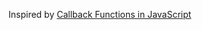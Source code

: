 Inspired by [Callback Functions in JavaScript](http://www.impressivewebs.com/callback-functions-javascript/)